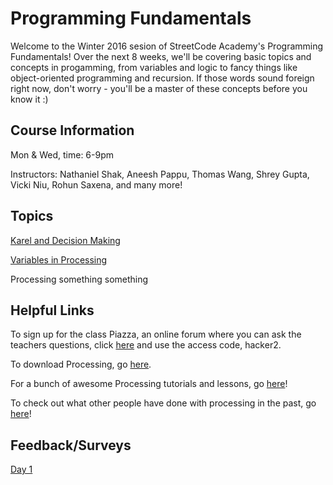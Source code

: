 # Programming Fundamentals

Welcome to the Winter 2016 sesion of StreetCode Academy's Programming Fundamentals! Over the next 8 weeks, we'll be covering basic topics and concepts in progamming, from variables and logic to fancy things like object-oriented programming and recursion. If those words sound foreign right now, don't worry - you'll be a master of these concepts before you know it :)

## Course Information
Mon & Wed, time: 6-9pm

Instructors: Nathaniel Shak, Aneesh Pappu, Thomas Wang, Shrey Gupta, Vicki Niu, Rohun Saxena, and many more!

## Topics

[Karel and Decision Making](karel-controlflow/)

[Variables in Processing](processing-variables/)

Processing something something

## Helpful Links

To sign up for the class Piazza, an online forum where you can ask the teachers questions, click [here](piazza.com/streetcode_academy/winter2016/cs101?token=BSszBTTCP0l) and use the access code, hacker2.

To download Processing, go [here](https://processing.org/download/?processing).

For a bunch of awesome Processing tutorials and lessons, go [here](https://processing.org/tutorials/)!

To check out what other people have done with processing in the past, go [here](http://www.openprocessing.org/)!

## Feedback/Surveys

[Day 1](https://docs.google.com/forms/d/1bU1ze9t2kFa4p0rzNSQCMbUzr_5jfzW51jt0CBDY5-A/viewform)

